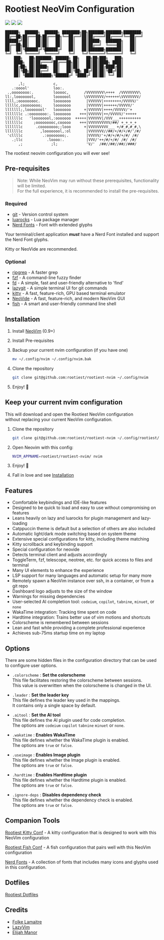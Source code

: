 
# Rootiest NeoVim Configuration

<a href="https://dotfyle.com/rootiest/rootiest-nvim"><img src="https://dotfyle.com/rootiest/rootiest-nvim/badges/plugins?style=flat" /></a>
<a href="https://dotfyle.com/rootiest/rootiest-nvim"><img src="https://dotfyle.com/rootiest/rootiest-nvim/badges/leaderkey?style=flat" /></a>
<a href="https://dotfyle.com/rootiest/rootiest-nvim"><img src="https://dotfyle.com/rootiest/rootiest-nvim/badges/plugin-manager?style=flat" /></a>

```none
██████╗  ██████╗  ██████╗ ████████╗██╗███████╗███████╗████████╗
██╔══██╗██╔═══██╗██╔═══██╗╚══██╔══╝██║██╔════╝██╔════╝╚══██╔══╝
██████╔╝██║   ██║██║   ██║   ██║   ██║█████╗  ███████╗   ██║
██╔══██╗██║   ██║██║   ██║   ██║   ██║██╔══╝  ╚════██║   ██║
██║  ██║╚██████╔╝╚██████╔╝   ██║   ██║███████╗███████║   ██║
╚═╝  ╚═╝ ╚═════╝  ╚═════╝    ╚═╝   ╚═╝╚══════╝╚══════╝   ╚═╝
    ███╗   ██╗███████╗ ██████╗ ██╗   ██╗██╗███╗   ███╗
    ████╗  ██║██╔════╝██╔═══██╗██║   ██║██║████╗ ████║
    ██╔██╗ ██║█████╗  ██║   ██║██║   ██║██║██╔████╔██║
    ██║╚██╗██║██╔══╝  ██║   ██║╚██╗ ██╔╝██║██║╚██╔╝██║
    ██║ ╚████║███████╗╚██████╔╝ ╚████╔╝ ██║██║ ╚═╝ ██║

      ,l;             c,
   .:ooool'           loo:.
 .,oooooooo:.         looooc,       /VVVVVVVV\++++  /VVVVVVVV\
ll:,loooooool,        looooool      \VVVVVVVV/++++++\VVVVVVVV/
llll,;ooooooooc.      looooooo       |VVVVVV|++++++++/VVVVV/'
lllllc,coooooooo;     looooooo       |VVVVVV|++++++/VVVVV/'
lllllll;,loooooool'   looooooo      +|VVVVVV|++++/VVVVV/'+
lllllllc .:oooooooo:. looooooo    +++|VVVVVV|++/VVVVV/'+++++
lllllllc   'loooooool,:ooooooo  +++++|VVVVVV|/VVV___++++++++++
lllllllc     ;ooooooooc,cooooo    +++|VVVVVVVVVV/##/ +_+_+_+
lllllllc      .coooooooo;;looo      +|VVVVVVVVV___ +/#_#,#_#,\
lllllllc        ,loooooool,:ol       |VVVVVVV//##/+/#/+/#/'/#/
 'cllllc         .:oooooooo;.        |VVVVV/'+/#/+/#/+/#/ /#/
   .;llc           .loooo:.          |VVV/'++/#/+/#/ /#/ /#/
      ,;             ;l;             'V/'  /##//##//##//###/
```

The rootiest neovim configuration you will ever see!

## Pre-requisites

> Note:
> While NeoVim may run without these prerequisites,
> functionality will be limited.  
> For the full experience, it is recommended to install the pre-requisites.

### Required

- [git](https://git-scm.com/) -
       Version control system
- [luarocks](https://luarocks.org/) -
       Lua package manager
- [Nerd Fonts](https://github.com/ryanoasis/nerd-fonts/) -
      Font with extended glyphs

Your terminal/client application ***must*** have a Nerd Font installed
and support the Nerd Font glyphs.

Kitty or NeoVide are recommended.

### Optional

- [ripgrep](https://github.com/BurntSushi/ripgrep) -
       A faster grep
- [fzf](https://github.com/junegunn/fzf) -
       A command-line fuzzy finder
- [fd](https://github.com/sharkdp/fd) -
       A simple, fast and user-friendly alternative to 'find'
- [lazygit](https://github.com/jesseduffield/lazygit) -
       A simple terminal UI for git commands
- [kitty](https://sw.kovidgoyal.net/kitty/) -
       A fast, feature-rich, GPU based terminal emulator
- [NeoVide](https://neovide.dev/) -
       A fast, feature-rich, and modern NeoVim GUI
- [fish](https://fishshell.com/) -
       A smart and user-friendly command line shell

## Installation

1. Install [NeoVim](https://github.com/neovim/neovim/blob/master/INSTALL.md) (0.9+)
2. Install Pre-requisites
3. Backup your current nvim configuration (if you have one)

   ```sh
   mv ~/.config/nvim ~/.config/nvim.bak
   ```

4. Clone the repository

   ```sh
   git clone git@github.com:rootiest/rootiest-nvim ~/.config/nvim
   ```

5. Enjoy! 🎉

## Keep your current nvim configuration

This will download and open the Rootiest NeoVim configuration  
without replacing your current NeoVim configuration.

1. Clone the repository

    ```sh
    git clone git@github.com:rootiest/rootiest-nvim ~/.config/rootiest/rootiest-nvim
    ```

2. Open Neovim with this config:

    ```sh
    NVIM_APPNAME=rootiest/rootiest-nvim/ nvim
    ```

3. Enjoy! 🎉

4. Fall in love and see [Installation](#installation)

## Features

- Comfortable keybindings and IDE-like features
- Designed to be quick to load and easy to use without compromising on features
- Leans heavily on lazy and luarocks for plugin management and lazy-loading
- Catppuccin theme is default but a selection of others are also included
- Automatic light/dark mode switching based on system theme
- Extensive special configurations for kitty, including theme matching
- Kitty scrollback and keybinding support
- Special configuration for neovide
- Detects terminal client and adjusts accordingly
- ToggleTerm, fzf, telescope, neotree, etc. for quick access to files and terminal
- Many UI elements to enhance the experience
- LSP support for many languages and automatic setup for many more
- Remotely spawn a NeoVim instance over ssh, in a container, or from a git repo
- Dashboard logo adjusts to the size of the window
- Warnings for missing dependencies
- User-selected AI completion tool:
  `codeium`, `copilot`, `tabnine`, `minuet`, or `none`
- WakaTime integration: Tracking time spent on code
- Hardtime integration: Trains better use of vim motions and shortcuts
- Colorscheme is remembered between sessions
- Lean and fast while providing a complete professional experience
- Achieves sub-75ms startup time on my laptop

## Options

There are some hidden files in the configuration directory that can be
used to configure user options.

- `.colorscheme` : **Set the colorscheme**  
   This file facilitates restoring the colorscheme between sessions.  
   This value is overwritten when the colorscheme is changed in the UI.

- `.leader` : **Set the leader key**  
   This file defines the leader key used in the mappings.  
   It contains only a single space by default.

- `.aitool` : **Set the AI tool**  
   This file defines the AI plugin used for code completion.  
   The options are `codeium` `copilot` `tabnine` `minuet` or `none`.

- `.wakatime` : **Enables WakaTime**  
   This file defines whether the WakaTime plugin is enabled.  
   The options are `true` or `false`.

- `.useimage` : **Enables Image plugin**  
   This file defines whether the Image plugin is enabled.  
   The options are `true` or `false`.

- `.hardtime` : **Enables Hardtime plugin**  
   This file defines whether the Hardtime plugin is enabled.  
   The options are `true` or `false`.

- `.ignore-deps` : **Disables dependency check**  
   This file defines whether the dependency check is enabled.  
   The options are `true` or `false`.

## Companion Tools

[Rootiest Kitty Conf](https://github.com/rootiest/rootiest-kitty) -
A kitty configuration that is designed to work with this NeoVim configuration

[Rootiest Fish Conf](https://github.com/rootiest/rootiest-fish-conf) -
A fish configuration that pairs well with this NeoVim configuration

[Nerd Fonts](https://github.com/ryanoasis/nerd-fonts/) -
A collection of fonts that includes many icons and glyphs used in this configuration.

## Dotfiles

[Rootiest Dotfiles](https://github.com/rootiest/dotfiles)

## Credits

- [Folke Lamaitre](https://github.com/folke)
- [LazyVim](https://github.com/LazyVim/LazyVim)
- [Elijah Manor](https://github.com/elijahmanor/elijahmanor)
